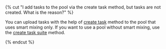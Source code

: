 {% cut "I add tasks to the pool via the create task method, but tasks are not created. What is the reason?" %}

You can upload tasks with the help of [create task](https://toloka.ai/docs/api/api-reference/#post-/tasks) method to the pool that uses smart mixing only. If you want to use a pool without smart mixing, use the [create task suite](https://toloka.ai/docs/api/api-reference/#post-/task-suites) method.

{% endcut %}